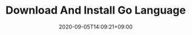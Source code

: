 ---
title: "Download And Install Go Language"
description: "Learn How to setup Local go programming language Environment"
date: 2020-09-05T14:09:21+09:00
draft: true
weight: -100
collapsible: true
link: "Install"
---
